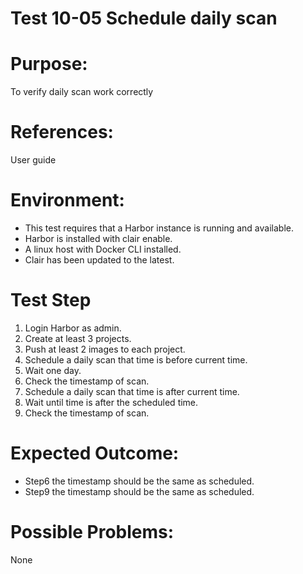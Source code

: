 Test 10-05  Schedule daily scan
=======
  
# Purpose:  
To verify daily scan work correctly  
# References:  
User guide  
  
# Environment:  
* This test requires that a Harbor instance is running and available.  
* Harbor is installed with clair enable.  
* A linux host with Docker CLI installed.  
* Clair has been updated to the latest.  

# Test Step  
1. Login Harbor as admin.  
2. Create at least 3 projects.  
3. Push at least 2 images to each project.  
4. Schedule a daily scan that time is before current time.  
5. Wait one day.  
6. Check the timestamp of scan.  
7. Schedule a daily scan that time is after current time.  
8. Wait until time is after the scheduled time.  
9. Check the timestamp of scan.  
  
# Expected Outcome:    
* Step6 the timestamp should be the same as scheduled.  
* Step9 the timestamp should be the same as scheduled.  

# Possible Problems:  
None  
